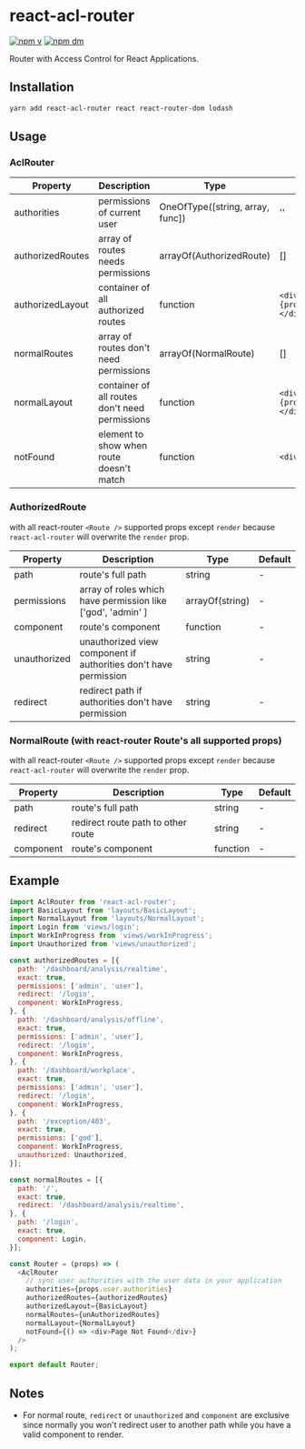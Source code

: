 # react-acl-router

[![npm v](https://img.shields.io/npm/v/react-acl-router.svg)](https://www.npmjs.com/package/react-acl-router)
[![npm dm](https://img.shields.io/npm/dm/react-acl-router.svg)](https://www.npmjs.com/package/react-acl-router)

Router with Access Control for React Applications.

## Installation

```bash
yarn add react-acl-router react react-router-dom lodash
```

## Usage

### AclRouter
| Property           | Description                                    | Type                             | Default                       |
| ------------------ | ---------------------------------------------- | -------------------------------- | ----------------------------- |
| authorities        | permissions of current user                    | OneOfType([string, array, func]) | ''                            |
| authorizedRoutes   | array of routes needs permissions              | arrayOf(AuthorizedRoute)         | []                            |
| authorizedLayout   | container of all authorized routes             | function                         | `<div>{props.children}</div>` |
| normalRoutes       | array of routes don't need permissions         | arrayOf(NormalRoute)             | []                            |
| normalLayout       | container of all routes don't need permissions | function                         | `<div>{props.children}</div>` |
| notFound           | element to show when route doesn't match       | function                         | `<div>404</div>`              |

### AuthorizedRoute
with all react-router `<Route />` supported props except `render` because `react-acl-router` will overwrite the `render` prop.

| Property     | Description                                                      | Type            | Default  |
| ------------ | ---------------------------------------------------------------- | --------------- | -------- |
| path         | route's full path                                                | string          | -        |
| permissions  | array of roles which have permission like ['god', 'admin' ]      | arrayOf(string) | -        |
| component    | route's component                                                | function        | -        |
| unauthorized | unauthorized view component if authorities don't have permission | string          | -        |
| redirect     | redirect path if authorities don't have permission               | string          | -        |

### NormalRoute (with react-router Route's all supported props)
with all react-router `<Route />` supported props except `render` because `react-acl-router` will overwrite the `render` prop.

| Property    | Description                        | Type            | Default  |
| ----------- | ---------------------------------- | --------------- | -------- |
| path        | route's full path                  | string          | -        |
| redirect    | redirect route path to other route | string          | -        |
| component   | route's component                  | function        | -        |

## Example
```javascript
import AclRouter from 'react-acl-router';
import BasicLayout from 'layouts/BasicLayout';
import NormalLayout from 'layouts/NormalLayout';
import Login from 'views/login';
import WorkInProgress from 'views/workInProgress';
import Unauthorized from 'views/unauthorized';

const authorizedRoutes = [{
  path: '/dashboard/analysis/realtime',
  exact: true,
  permissions: ['admin', 'user'],
  redirect: '/login',
  component: WorkInProgress,
}, {
  path: '/dashboard/analysis/offline',
  exact: true,
  permissions: ['admin', 'user'],
  redirect: '/login',
  component: WorkInProgress,
}, {
  path: '/dashboard/workplace',
  exact: true,
  permissions: ['admin', 'user'],
  redirect: '/login',
  component: WorkInProgress,
}, {
  path: '/exception/403',
  exact: true,
  permissions: ['god'],
  component: WorkInProgress,
  unauthorized: Unauthorized,
}];

const normalRoutes = [{
  path: '/',
  exact: true,
  redirect: '/dashboard/analysis/realtime',
}, {
  path: '/login',
  exact: true,
  component: Login,
}];

const Router = (props) => (
  <AclRouter
    // sync user authorities with the user data in your application
    authorities={props.user.authorities}
    authorizedRoutes={authorizedRoutes}
    authorizedLayout={BasicLayout}
    normalRoutes={unAuthorizedRoutes}
    normalLayout={NormalLayout}
    notFound={() => <div>Page Not Found</div>}
  />
);

export default Router;
```

## Notes
* For normal route, `redirect` or `unauthorized` and `component` are exclusive since normally you won't redirect user to another path while you have a valid component to render.